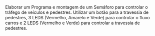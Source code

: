 Elaborar um Programa e montagem de um Semáforo para controlar o tráfego de veículos e pedestres. Utilizar um botão para a travessia de pedestres, 3 LEDS (Vermelho, Amarelo e Verde) para controlar o fluxo carros e 2 LEDS (Vermelho e Verde) para controlar a travessia de 
pedestres.
